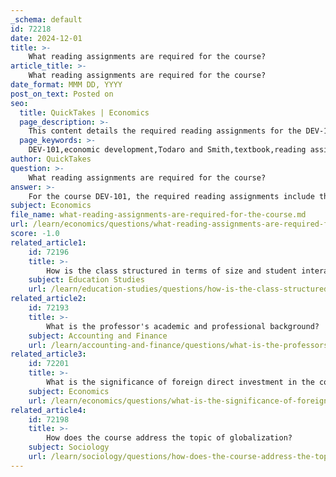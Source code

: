 ```yaml
---
_schema: default
id: 72218
date: 2024-12-01
title: >-
    What reading assignments are required for the course?
article_title: >-
    What reading assignments are required for the course?
date_format: MMM DD, YYYY
post_on_text: Posted on
seo:
  title: QuickTakes | Economics
  page_description: >-
    This content details the required reading assignments for the DEV-101 course, highlighting the primary textbook, supplementary materials, and the importance of timely completion and class engagement.
  page_keywords: >-
    DEV-101,economic development,Todaro and Smith,textbook,reading assignments,Courses,Canvas,supplementary materials,class discussion,understanding concepts
author: QuickTakes
question: >-
    What reading assignments are required for the course?
answer: >-
    For the course DEV-101, the required reading assignments include the textbook "Economic Development" by Todaro and Smith, 12th edition (Pearson). In addition to this primary text, supplementary reading materials will be provided throughout the duration of the course. All required readings are accessible on the class page on Canvas, ensuring that students can easily find and complete their assignments.\n\nStudents are expected to complete the assigned readings on time and come prepared to discuss them in class. This engagement is crucial for fostering a deeper understanding of the concepts covered in lectures and discussions. \n\nIf you have any further questions about the course structure or specific readings, feel free to ask!
subject: Economics
file_name: what-reading-assignments-are-required-for-the-course.md
url: /learn/economics/questions/what-reading-assignments-are-required-for-the-course
score: -1.0
related_article1:
    id: 72196
    title: >-
        How is the class structured in terms of size and student interaction?
    subject: Education Studies
    url: /learn/education-studies/questions/how-is-the-class-structured-in-terms-of-size-and-student-interaction
related_article2:
    id: 72193
    title: >-
        What is the professor's academic and professional background?
    subject: Accounting and Finance
    url: /learn/accounting-and-finance/questions/what-is-the-professors-academic-and-professional-background
related_article3:
    id: 72201
    title: >-
        What is the significance of foreign direct investment in the course content?
    subject: Economics
    url: /learn/economics/questions/what-is-the-significance-of-foreign-direct-investment-in-the-course-content
related_article4:
    id: 72198
    title: >-
        How does the course address the topic of globalization?
    subject: Sociology
    url: /learn/sociology/questions/how-does-the-course-address-the-topic-of-globalization
---
```


&nbsp;
